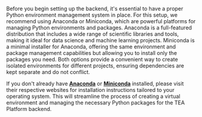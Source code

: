 <!--prerequisites-start-->
Before you begin setting up the backend, it's essential to have a proper Python environment management system in place. For this setup, we recommend using Anaconda or Miniconda, which are powerful platforms for managing Python environments and packages. Anaconda is a full-featured distribution that includes a wide range of scientific libraries and tools, making it ideal for data science and machine learning projects. Miniconda is a minimal installer for Anaconda, offering the same environment and package management capabilities but allowing you to install only the packages you need. Both options provide a convenient way to create isolated environments for different projects, ensuring dependencies are kept separate and do not conflict.

If you don't already have [**Anaconda**](https://www.anaconda.com/download) or [**Miniconda**](https://conda.io/miniconda.html) installed, please visit their respective websites for installation instructions tailored to your operating system. This will streamline the process of creating a virtual environment and managing the necessary Python packages for the TEA Platform backend.
<!--prerequisites-end-->
